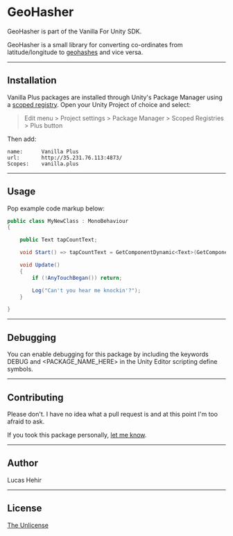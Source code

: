 # GeoHasher

GeoHasher is part of the Vanilla For Unity SDK.

GeoHasher is a small library for converting co-ordinates from latitude/longitude to [geohashes](https://en.wikipedia.org/wiki/Geohash) and vice versa. 

---

## Installation

Vanilla Plus packages are installed through Unity's Package Manager using a [scoped registry](https://docs.unity3d.com/Manual/upm-scoped.html). Open your Unity Project of choice and select:

> Edit menu > Project settings > Package Manager > Scoped Registries > Plus button

Then add:


	name:      Vanilla Plus
	url:       http://35.231.76.113:4873/
	Scopes:    vanilla.plus

---

## Usage

Pop example code markup below:

```csharp
public class MyNewClass : MonoBehaviour 
{

	public Text tapCountText;

	void Start() => tapCountText = GetComponentDynamic<Text>(GetComponentStyle.InParent);

	void Update() 
	{
		if (!AnyTouchBegan()) return;

		Log("Can't you hear me knockin'?");
	}

}
```

---

## Debugging

You can enable debugging for this package by including the keywords DEBUG and <PACKAGE_NAME_HERE> in the Unity Editor scripting define symbols.

---

## Contributing
Please don't. I have no idea what a pull request is and at this point I'm too afraid to ask.

If you took this package personally, [let me know](mailto:lucas@vanilla.plus).

---

## Author

Lucas Hehir

---

## License
[The Unlicense](https://unlicense.org/)
